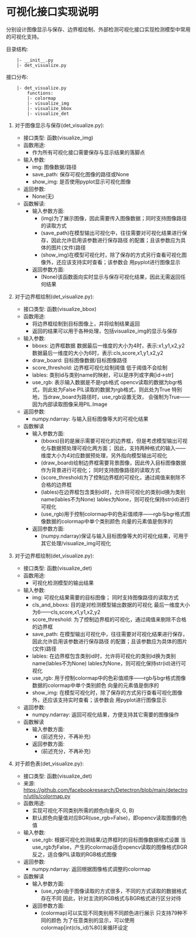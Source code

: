 # 可视化接口实现说明

分别设计图像显示与保存、边界框绘制、外部检测可视化接口实现检测模型中常用的可视化支持。

目录结构:
```
    |- __init__.py
    |- det_visualize.py
```

接口分布:
```
    |- det_visualize.py
        functions:
        |- colormap
        |- visualize_img
        |- visualize_bbox
        |- visualize_det
```

1. 对于图像显示与保存(det_visualize.py):
    - 接口类型: 函数(visualize_img)
    - 函数用途:
        - 作为所有可视化接口需要保存与显示结果的落脚点
    - 输入参数:
        - img: 图像数据/路径
        - save_path: 保存可视化图像的路径或None
        - show_img: 是否使用pyplot显示可视化图像
    - 返回参数:
        - None(无)
    - 函数解读:
        - 输入参数方面:
            - (img)为了展示图像，因此需要传入图像数据；同时支持图像路径的读取方式
            - (save_path)在模型输出可视化中，往往需要对可视化结果进行保存，因此允许启用该参数进行保存路径
                的配置；且该参数应为具体的图片(文件)路径
            - (show_img)在模型可视化时，除了保存的方式另行查看可视化图像外，还应该支持实时查看；该参数会 
                用pyplot进行图像显示
        - 返回参数方面:
            - (None)该函数面向实时显示与保存可视化结果，因此无需返回任何结果

2. 对于边界框绘制(det_visualize.py):
    - 接口类型: 函数(visualize_bbox)
    - 函数用途:
        - 将边界框绘制到目标图像上，并将绘制结果返回
        - 返回的结果可以用于各种处理，包括visualize_img的显示与保存
    - 输入参数:
        - bboxs: 边界框数据
                 数据最后一维度的大小为4时，表示:x1,y1,x2,y2
                 数据最后一维度的大小为6时，表示:cls,score,x1,y1,x2,y2
        - draw_board: 目标图像数据/目标图像路径
        - score_threshold: 边界框可视化绘制阈值
                           低于阈值不会绘制
        - lables: 类别id与类别name的映射，可以是序列或字典[id->str]
        - use_rgb: 表示输入数据是不是rgb格式
                   opencv读取的数据为bgr格式，则此处为False
                   PIL读取的数据为rgb格式，则此处为True
                   特别地，当draw_board为路径时，use_rgb设置无效，
                   会强制为True——因为内部读取图像采用PIL.Image
    - 返回参数:
        - numpy.ndarray: 与输入目标图像等大的可视化结果
    - 函数解读
        - 输入参数方面:
            - (bboxs)目的是展示需要可视化的边界框，但是考虑模型输出可视化与数据预处理可视化两方面；
                因此，支持两种格式的输入——维度大小为4对应数据预处理，另外指向模型输出可视化
            - (draw_board)绘制边界框需要背景图像，因此传入目标图像数据作为背景进行可视化；
                同时支持图像路径的读取方式
            - (score_threshold)为了控制边界框的可视化，通过阈值来剔除不合格的边界框
            - (lables)在边界框包含类别id时，允许将可视化的类别id换为类别name(lables不为None)
                lables为None，则可视化保持str(id)进行可视化
            - (use_rgb)用于控制colormap中的色彩值顺序——rgb与bgr格式图像数据的colormap中单个类别颜色
                向量的元素值是倒序的
        - 返回参数方面:
            - (numpy.ndarray)保证与输入目标图像等大的可视化结果，可用于其它处理/visualize_img可视化

3. 对于边界框绘制(det_visualize.py):
    - 接口类型: 函数(visualize_det)
    - 函数用途:
        - 可视化检测模型的输出结果
    - 输入参数:
        - img: 可视化结果需要的目标图像；
            同时支持图像路径的读取方式
        - cls_and_bboxs: 目的是对检测模型输出数据的可视化
            最后一维度大小为6——cls,score,x1,y1,x2,y2
        - score_threshold: 为了控制边界框的可视化，通过阈值来剔除不合格的边界框
        - save_path: 在模型输出可视化中，往往需要对可视化结果进行保存，因此允许启用该参数进行保存路径
            的配置；且该参数应为具体的图片(文件)路径
        - lables: 在边界框包含类别id时，允许将可视化的类别id换为类别name(lables不为None)
            lables为None，则可视化保持str(id)进行可视化
        - use_rgb: 用于控制colormap中的色彩值顺序——rgb与bgr格式图像数据的colormap中单个类别颜色
            向量的元素值是倒序的
        - show_img: 在模型可视化时，除了保存的方式另行查看可视化图像外，还应该支持实时查看；该参数会 
                用pyplot进行图像显示
    - 返回参数:
        - numpy.ndarray: 返回可视化结果，方便支持其它需要的图像操作
    - 函数解读
        - 输入参数方面:
            - (前述充分，不再补充)
        - 返回参数方面:
            - (前述充分，不再补充)

4. 对于颜色表(det_visualize.py):
    - 接口类型: 函数(visualize_det)
    - 来源: https://github.com/facebookresearch/Detectron/blob/main/detectron/utils/colormap.py
    - 函数用途:
        - 实现可视化不同类别所需的颜色向量(R, G, B)
        - 默认颜色向量值对应BGR(use_rgb=False)，即opencv读取图像的色值
    - 输入参数:
        - use_rgb: 根据可视化检测结果/边界框时的目标图像数据格式设置
            当use_rgb为False，产生的colormap适合opencv读取的图像格式BGR
            反之，适合像PIL读取的RGB格式图像
    - 返回参数:
        - numpy.ndarray: 返回根据图像格式调整的colormap
    - 函数解读
        - 输入参数方面:
            - (use_rgb)由于图像读取的方式很多，不同的方式读取的数据格式存在不同
                因此，针对主流的RGB格式与BGR格式进行区分对待
        - 返回参数方面:
            - (colormap)可以实现不同类别用不同颜色进行展示
                只支持79种不同的颜色
                为了任意类别的显示，可以使用colormap[int(cls_id)%80]来循环设定

